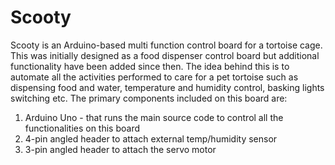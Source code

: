 # Scooty
Scooty is an Arduino-based multi function control board for a tortoise cage. 
This was initially designed as a food dispenser control board but additional functionality have been added since then. The idea behind this is to automate all the activities performed to care for a pet tortoise such as dispensing food and water, temperature and humidity control, basking lights switching etc.
The primary components included on this board are:
1. Arduino Uno - that runs the main source code to control all the functionalities on this board
2. 4-pin angled header to attach external temp/humidity sensor
3. 3-pin angled header to attach the servo motor 
